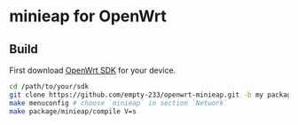 # minieap for OpenWrt

## Build

First download [OpenWrt SDK](https://downloads.openwrt.org/) for your device.

```sh
cd /path/to/your/sdk
git clone https://github.com/empty-233/openwrt-minieap.git -b my package/minieap
make menuconfig # choose `minieap` in section `Network`
make package/minieap/compile V=s
```
